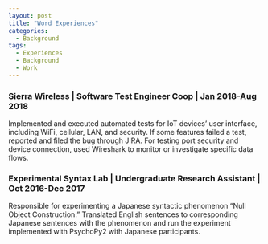 ```yaml
---
layout: post
title: "Word Experiences"
categories:
  - Background
tags:
  - Experiences
  - Background
  - Work
---
```


### Sierra Wireless | Software Test Engineer Coop | Jan 2018-Aug 2018
Implemented and executed automated tests for IoT devices’ user interface, including WiFi, cellular, LAN, and security. If some features failed a test, reported and filed the bug through JIRA. For testing port security and device connection, used Wireshark to monitor or investigate specific data flows.
### Experimental Syntax Lab | Undergraduate Research Assistant | Oct 2016-Dec 2017
Responsible for experimenting a Japanese syntactic phenomenon “Null Object Construction.” Translated English sentences to corresponding Japanese sentences with the phenomenon and run the experiment implemented with PsychoPy2 with Japanese participants. 